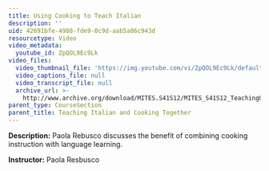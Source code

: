 ```yaml
---
title: Using Cooking to Teach Italian
description: ''
uid: 42691bfe-4988-fde9-0c9d-aab5a06c943d
resourcetype: Video
video_metadata:
  youtube_id: ZpQOL9Ec9Lk
video_files:
  video_thumbnail_file: 'https://img.youtube.com/vi/ZpQOL9Ec9Lk/default.jpg'
  video_captions_file: null
  video_transcript_file: null
  archive_url: >-
    http://www.archive.org/download/MITES.S41S12/MITES_S41S12_Teaching08_300k.mp4
parent_type: CourseSection
parent_title: Teaching Italian and Cooking Together
---
```


**Description:** Paola Rebusco discusses the benefit of combining cooking instruction with language learning.

**Instructor:** Paola Resbusco